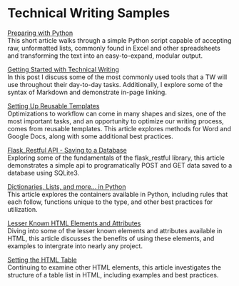 # Technical Writing Samples

[Preparing with Python](https://jeffreygraessley.com/blog/2023/preparing-with-python)  
This short article walks through a simple Python script capable of accepting raw, unformatted lists, commonly found in Excel and other spreadsheets and transforming the text into an easy-to-expand, modular output.

[Getting Started with Technical Writing](https://jeffreygraessley.com/blog/2023/getting-started-with-technical-writing)  
In this post I discuss some of the most commonly used tools that a TW will use throughout their day-to-day tasks. Additionally, I explore some of the syntax of Markdown and demonstrate in-page linking.

[Setting Up Reusable Templates](http://jeffreygraessley.com/blog/2023/setting-up-reusable-templates)  
Optimizations to workflow can come in many shapes and sizes, one of the most important tasks, and an opportunity to optimize our writing process, comes from reusable templates. This article explores methods for Word and Google Docs, along with some additional best practices. 

[Flask_Restful API - Saving to a Database](https://jeffreygraessley.com/blog/2023/flask-restful-api)  
Exploring some of the fundamentals of the flask_restful library, this article demonstrates a simple api to programatically POST and GET data saved to a database using SQLite3. 

[Dictionaries, Lists, and more... in Python](https://jeffreygraessley.com/blog/2023/dictionaries-lists-and-more)  
This article explores the containers available in Python, including rules that each follow, functions unique to the type, and other best practices for utilization. 

[Lesser Known HTML Elements and Attributes](https://jeffreygraessley.com/blog/2023/lesser-known-html-elements-and-attributes)  
Diving into some of the lesser known elements and attributes available in HTML, this article discusses the benefits of using these elements, and examples to intergrate into nearly any project.

[Setting the HTML Table](https://jeffreygraessley.com/blog/2023/setting-the-html-table)  
Continuing to examine other HTML elements, this article investigates the structure of a table list in HTML, including examples and best practices. 
